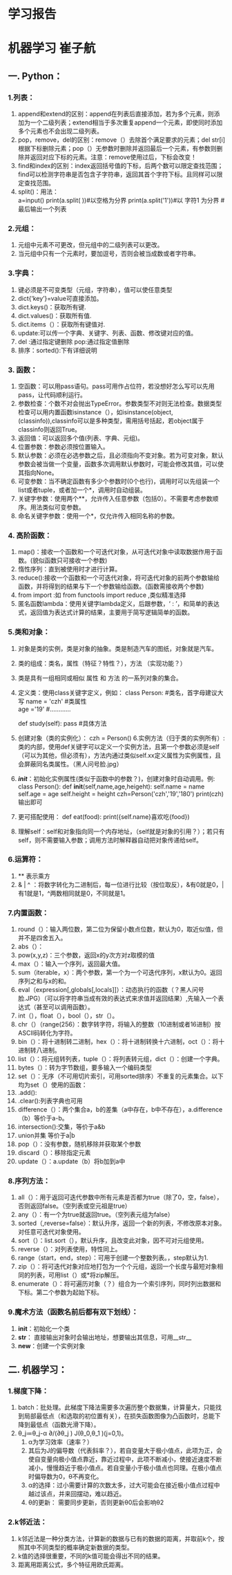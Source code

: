 # **学习报告**
# **机器学习 崔子航**
## **一. Python：**

### **1.列表：**
1.	append和extend的区别：append在列表后直接添加，若为多个元素，则添加为一个二级列表；extend相当于多次重复append一个元素，即使同时添加多个元素也不会出现二级列表。
2.	pop，remove，del的区别：remove（）去除首个满足要求的元素；del str[i]根据下标删除元素；pop（）无参数时删除并返回最后一个元素，有参数则删除并返回对应下标的元素。注意：remove使用过后，下标会改变！
3.	find和index的区别：index返回括号值的下标，后两个数可以限定查找范围；find可以检测字符串是否包含子字符串，返回其首个字符下标。且同样可以限定查找范围。
4. split()：用法：  
    a=input()
    print(a.split( ))#以空格为分界
    print(a.split('1'))#以 字符1 为分界
    #最后输出一个列表

### **2.元组：**
1. 元组中元素不可更改，但元组中的二级列表可以更改。
2. 当元组中只有一个元素时，要加逗号，否则会被当成数或者字符串。

### **3.字典：**
1. 键必须是不可变类型（元组，字符串），值可以使任意类型
2. dict{‘key’}=value可直接添加。
3. dict.keys()：获取所有键.
4. dict.values()：获取所有值.
5. dict.items（）：获取所有键值对.
6. update:可以传一个字典、关键字、列表、函数、修改键对应的值。
7. del :通过指定键删除 pop:通过指定值删除
8. 排序：sorted():下有详细说明

### **3. 函数：**
1. 空函数：可以用pass语句。pass可用作占位符，若没想好怎么写可以先用pass，让代码顺利运行。
2. 参数检查：个数不对会抛出TypeError。参数类型不对则无法检查。数据类型检查可以用内置函数isinstance（），如isinstance(object,(classinfo)),classinfo可以是多种类型，需用括号括起，若object属于classinfo则返回True。
3. 返回值：可以返回多个值(列表、字典、元组)。
4. 位置参数：参数必须按位置输入。
5. 默认参数：必须在必选参数之后，且必须指向不变对象。若为可变对象，默认参数会被当做一个变量，函数多次调用默认参数时，可能会修改其值，可以使其指向None。
6. 可变参数：当不确定函数有多少个参数时(0个也行)，调用时可以先组装一个list或者tuple，或者加一个*，调用时自动组装。
7. 关键字参数：使用两个**，允许传入任意参数（包括0）。不需要考虑参数顺序。用法类似可变参数。
8. 命名关键字参数：使用一个*，仅允许传入相同名称的参数。



### **4. 高阶函数：**
1. map()：接收一个函数和一个可迭代对象，从可迭代对象中读取数据作用于函数。(貌似函数只可接收一个参数)
2. 惰性序列：直到被使用时才进行计算。
3. reduce():接收一个函数和一个可迭代对象，将可迭代对象的前两个参数输给函数，并将得到的结果与下一个参数输给函数。(函数需接收两个参数)
4. from  import :如 from functools import reduce ,类似精准选择
5. 匿名函数lambda：使用关键字lambda定义，后跟参数，‘ : ’，和简单的表达式，返回值为表达式计算的结果，主要用于简写逻辑简单的函数。

### **5.类和对象：**
1. 对象是类的实例，类是对象的抽象。类是制造汽车的图纸，对象就是汽车。
2. 类的组成：类名，属性（特征？特性？），方法 （实现功能？）
3. 类是具有一组相同或相似 属性 和  方法 的一系列对象的集合。
4. 定义类：使用class关键字定义，例如：
    class Person:   #类名，首字母建议大写
        name = 'czh'  #类属性  
        age ='19'
          #…………

    def study(self):
         pass #具体方法
    
5. 创建对象（类的实例化）：
    czh = Person()
6.实例方法（归于类的实例所有）:类的内部，使用def关键字可以定义一个实例方法，且第一个参数必须是self（可以为其他，但必须有），方法内通过类似self.xx定义属性为实例属性，且会屏蔽同名类属性。（黑人问号脸.jpg）
7.  ___init___：初始化实例属性(类似于函数中的参数？)，创建对象时自动调用。例:
    class Person():
        def __init__(self,name,age,heigeht):
            self.name = name
            self.age = age
            self.height = height
    czh=Person('czh','19','180')
    print(czh)
    输出即可
8. 更可搭配使用：
    def eat(food):
        print({self.name}喜欢吃{food})
9. 理解self：self和对象指向同一个内存地址，（self就是对象的引用？）；若只有self，则不需要输入参数；调用方法时解释器自动把对象传递给self。

### **6.运算符：**
1. ** 表示乘方
2. & | ^ ：将数字转化为二进制后，每一位进行比较（按位取反），&有0就是0，|有1就是1，^两数相同就是0，不同就是1。

### **7.内置函数：**
1. round（）：输入两位数，第二位为保留小数点位数，默认为0，取近似值，但并不是四舍五入。
2. abs（）：
3. pow(x,y,z)：三个参数，返回x的y次方对z取模的值
4. max（）：输入一个序列，返回最大值。
5. sum（iterable，x）：两个参数，第一个为一个可迭代序列，x默认为0。返回序列之和与x的和。
6. eval（expression[,globals[,locals]]）：动态执行的函数（？黑人问号脸.JPG）（可以将字符串当成有效的表达式来求值并返回结果）,先输入一个表达式（甚至可以调用函数）。
7. int（），float（），bool（），str（）。
8. chr（）（range(256）：数字转字符，将输入的整数（10进制或者16进制）按ASCII码转化为字符。
9. bin（）：将十进制转二进制，hex（）：将十进制转换十六进制，oct（）：将十进制转八进制。
10. list（）：将元组转列表，tuple（）：将列表转元组，dict（）：创建一个字典。
11. bytes（）：转为字节数组，要多输入一个编码类型
12. set（）：无序（不可用切片索引，可用sorted排序）不重复的元素集合。以下均为set（）使用的函数：
1.	.add():
2.	.clear():列表字典也可用
3.	difference（）：两个集合a，b的差集（a中存在，b中不存在），a.difference（b）等价于a-b。
4.	intersection():交集，等价于a&b
5.	union并集 等价于a|b
6.	pop（）：没有参数，随机移除并获取某个参数
7.	discard（）：移除指定元素
8.	update（）：a.update（b）将b加到a中

### **8.序列方法：**
1. all（）：用于返回可迭代参数中所有元素是否都为true（除了0，空，false），否则返回false。（空列表或空元祖是true）
2. any（）：有一个为true就返回true。（空列表元组为false）
3. sorted（,reverse=false）：默认升序，返回一个新的列表，不修改原本对象。对任意可迭代对象使用。
4. sort（）：list.sort（），默认升序，且改变此对象，因不可对元组使用。
5. reverse（）：对列表使用，特性同上。
6. range（start，end，step）：可用于创建一个整数列表。，step默认为1.
7. zip（）：将可迭代对象对应地打包为一个个元组，返回一个长度与最短对象相同的列表，可用list（）或*将zip解压。
8. enumerate（）：将可遍历对象（？）组合为一个索引序列，同时列出数据和下标。第二个参数为起始下标。	

### **9.魔术方法（函数名前后都有双下划线）：**
1. __init__：初始化一个类
2. __str__： 直接输出对象时会输出地址，想要输出其信息，可用__str__
3. __new__：创建一个实例对象

## **二. 机器学习：**

### **1.梯度下降：**
1. batch：批处理。此梯度下降法需要多次遍历整个数据集，计算量大，只能找到局部最低点（和选取的初位置有关），在损失函数图像为凸函数时，总能下降到最低点（函数光滑下降）。
2. θ_j≔θ_j-α ∂/(∂θ_j ) J(θ_0,θ_1 )(j=0,1)。
	1. α为学习效率（速率？）
	2. 其后为J的偏导数（代表斜率？），若自变量大于极小值点，此项为正，会使自变量向极小值点靠近，靠近过程中，此项不断减小，使接近速度不断减小，慢慢趋近于极小值点。若自变量小于极小值点也同理。在极小值点时偏导数为0，θ不再变化。
	3. α的选择：过小需要计算的次数太多，过大可能会在接近极小值点过程中越过该点，并来回摆动，难以趋近。
	4. θ的更新： 
需要同步更新，否则更新θ0后会影响θ2

### **2.k邻近法：**
1. k邻近法是一种分类方法，计算新的数据与已有的数据的距离，并取前k个，按照其中不同类型的概率确定新数据的类型。
2. k值的选择很重要，不同的k值可能会得出不同的结果。
3. 距离用距离公式，多个特征用欧氏距离。

